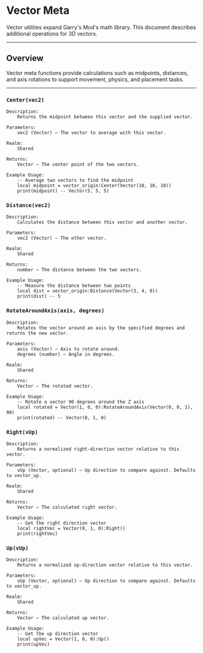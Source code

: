 # Vector Meta

Vector utilities expand Garry's Mod's math library. This document describes additional operations for 3D vectors.

---

## Overview

Vector meta functions provide calculations such as midpoints, distances, and axis rotations to support movement, physics, and placement tasks.

---

### `Center(vec2)`

    Description:
        Returns the midpoint between this vector and the supplied vector.

    Parameters:
        vec2 (Vector) – The vector to average with this vector.

    Realm:
        Shared

    Returns:
        Vector – The center point of the two vectors.

    Example Usage:
        -- Average two vectors to find the midpoint
        local midpoint = vector_origin:Center(Vector(10, 10, 10))
        print(midpoint) -- Vector(5, 5, 5)

### `Distance(vec2)`

    Description:
        Calculates the distance between this vector and another vector.

    Parameters:
        vec2 (Vector) – The other vector.

    Realm:
        Shared

    Returns:
        number – The distance between the two vectors.

    Example Usage:
        -- Measure the distance between two points
        local dist = vector_origin:Distance(Vector(3, 4, 0))
        print(dist) -- 5

### `RotateAroundAxis(axis, degrees)`

    Description:
        Rotates the vector around an axis by the specified degrees and returns the new vector.

    Parameters:
        axis (Vector) – Axis to rotate around.
        degrees (number) – Angle in degrees.

    Realm:
        Shared

    Returns:
        Vector – The rotated vector.

    Example Usage:
        -- Rotate a vector 90 degrees around the Z axis
        local rotated = Vector(1, 0, 0):RotateAroundAxis(Vector(0, 0, 1), 90)
        print(rotated) -- Vector(0, 1, 0)

### `Right(vUp)`

    Description:
        Returns a normalized right-direction vector relative to this vector.

    Parameters:
        vUp (Vector, optional) – Up direction to compare against. Defaults to vector_up.

    Realm:
        Shared

    Returns:
        Vector – The calculated right vector.

    Example Usage:
        -- Get the right direction vector
        local rightVec = Vector(0, 1, 0):Right()
        print(rightVec)

### `Up(vUp)`

    Description:
        Returns a normalized up-direction vector relative to this vector.

    Parameters:
        vUp (Vector, optional) – Up direction to compare against. Defaults to vector_up.

    Realm:
        Shared

    Returns:
        Vector – The calculated up vector.

    Example Usage:
        -- Get the up direction vector
        local upVec = Vector(1, 0, 0):Up()
        print(upVec)

